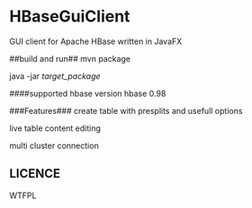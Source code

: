 # HBaseGuiClient
GUI client for Apache HBase written in JavaFX


##build and run##
mvn package

java -jar _target_package_

####supported hbase version
hbase 0.98


###Features###
create table with presplits and usefull options

live table content editing

multi cluster connection



## LICENCE
WTFPL
